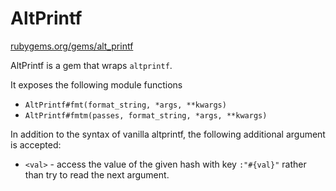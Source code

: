 # AltPrintf

[rubygems.org/gems/alt_printf](https://rubygems.org/gems/alt_printf)

AltPrintf is a gem that wraps `altprintf`.

It exposes the following module functions

+ `AltPrintf#fmt(format_string, *args, **kwargs)`
+ `AltPrintf#fmtm(passes, format_string, *args, **kwargs)`

In addition to the syntax of vanilla altprintf, the following additional
argument is accepted:

+ `<val>` - access the value of the given hash with key `:"#{val}"` rather than
  try to read the next argument.
